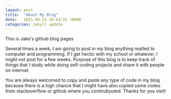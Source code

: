 ```yaml
---
layout: post
title:  "About My Blog"
date:   2021-08-14 20:43:55 +0900
categories: jekyll update
---
```


This is Jake's github blog pages

Several times a week, I am going to post in my blog anything realted to computer and programming. If I get hectic with my school or whatever, I might not post for a few weeks. Purpose of this blog is to keep track of things that I study while doing self-coding projects and share it with people on internet. 

You are always welcomed to copy and paste any type of code in my blog because there is a high chance that I might have also copied some codes from stackoverflow or github where you contirubyuted. Thanks for you visit!

